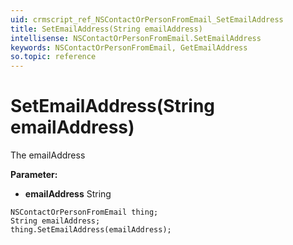 ```yaml
---
uid: crmscript_ref_NSContactOrPersonFromEmail_SetEmailAddress
title: SetEmailAddress(String emailAddress)
intellisense: NSContactOrPersonFromEmail.SetEmailAddress
keywords: NSContactOrPersonFromEmail, GetEmailAddress
so.topic: reference
---
```


# SetEmailAddress(String emailAddress)

The emailAddress

**Parameter:** 
 - **emailAddress** String

```crmscript
NSContactOrPersonFromEmail thing;
String emailAddress;
thing.SetEmailAddress(emailAddress);
```

